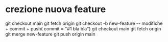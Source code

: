 # crezione nuova feature
git checkout main
git fetch origin
git checkout -b new-feature
 -- modifiche + commit + push( commit = "#1 bla bla")
git checkout main
git fetch origin
git merge new-feature
git push origin main

